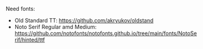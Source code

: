 Need fonts:
- Old Standard TT: https://github.com/akryukov/oldstand
- Noto Serif Regular amd Medium: https://github.com/notofonts/notofonts.github.io/tree/main/fonts/NotoSerif/hinted/ttf
